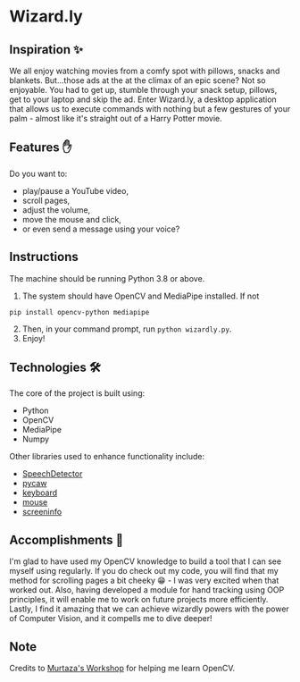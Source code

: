 # Wizard.ly

## Inspiration ✨

We all enjoy watching movies from a comfy spot with pillows, snacks and blankets. But...those ads at the at the climax of an epic scene? Not so enjoyable. You had to get up, stumble through your snack setup, pillows, get to your laptop and skip the ad. Enter Wizard.ly, a desktop application that allows us to execute commands with nothing but a few gestures of your palm - almost like it's straight out of a Harry Potter movie.

## Features ✋

Do you want to:

- play/pause a YouTube video,
- scroll pages,
- adjust the volume,
- move the mouse and click,
- or even send a message using your voice?

<!-- If you said yes to any of these, then Wizard.ly has got you covered. -->

<!-- Here's a quick how-to-guide 🙂 -->

<!-- How to use each gesture + gif -->

## Instructions

The machine should be running Python 3.8 or above.

1. The system should have OpenCV and MediaPipe installed. If not

  `pip install opencv-python mediapipe`

2. Then, in your command prompt, run `python wizardly.py`.
3. Enjoy!

## Technologies 🛠️

The core of the project is built using:

- Python
- OpenCV
- MediaPipe
- Numpy

Other libraries used to enhance functionality include:

- [SpeechDetector](https://pypi.org/project/SpeechRecognition/)
- [pycaw](https://pypi.org/project/pycaw/)
- [keyboard](https://pypi.org/project/keyboard/)
- [mouse](https://pypi.org/project/mouse/)
- [screeninfo](https://pypi.org/project/screeninfo/)

## Accomplishments 💪

I'm glad to have used my OpenCV knowledge to build a tool that I can see myself using regularly. If you do check out my code, you will find that my method for scrolling pages a bit cheeky 😁 - I was very excited when that worked out. Also, having developed a module for hand tracking using OOP principles, it will enable me to work on future projects more efficiently. Lastly, I find it amazing that we can achieve wizardly powers with the power of Computer Vision, and it compells me to dive deeper!

## Note


Credits to [Murtaza's Workshop](https://www.youtube.com/c/MurtazasWorkshopRoboticsandAI) for helping me learn OpenCV.

<!-- Lastly, if you've read this far, I'd like to leave you with my favorite GIF from Kung Fu Panda that shows the power of the Wuxi Finger Hold - a simple hand gesture..._skadoosh_! -->

<!--  GIF to show the power of a few fingers -->

<!-- ![image](https://c.tenor.com/e7esFNmlkpkAAAAC/skadoosh-wuxifingerhold.gif) -->
